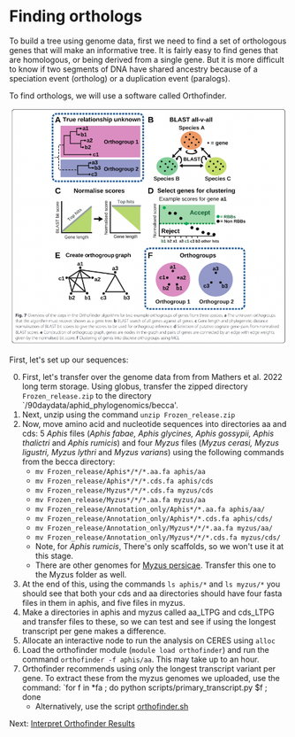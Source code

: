 # Finding orthologs

To build a tree using genome data, first we need to find a set of orthologous genes that will make an informative tree. It is fairly easy to find genes that are homologous, or being derived from a single gene. But it is more difficult to know if two segments of DNA have shared ancestry because of a speciation event (ortholog) or a duplication event (paralogs).

To find orthologs, we will use a software called Orthofinder.

![Figure from Orthofinder ms](figs/orthologs.png)

First, let's set up our sequences:

0) First, let's transfer over the genome data from from Mathers et al. 2022 long term storage. Using globus, transfer the zipped directory `Frozen_release.zip` to the directory `/90daydata/aphid_phylogenomics/becca'. 
1) Next, unzip using the command `unzip Frozen_release.zip`
2) Now, move amino acid and nucleotide sequences into directories aa and cds:  5 *Aphis* files (*Aphis fabae, Aphis glycines, Aphis gossypii, Aphis thalictri* and *Aphis rumicis*) and four *Myzus* files (*Myzus cerasi, Myzus ligustri, Myzus lythri* and *Myzus varians*) using the following commands from the becca directory:
    * `mv Frozen_release/Aphis*/*/*.aa.fa aphis/aa`
    * `mv Frozen_release/Aphis*/*/*.cds.fa aphis/cds`
    * `mv Frozen_release/Myzus*/*/*.cds.fa myzus/cds`
    * `mv Frozen_release/Myzus*/*/*.aa.fa myzus/aa`
    * `mv Frozen_release/Annotation_only/Aphis*/*.aa.fa aphis/aa/`
    * `mv Frozen_release/Annotation_only/Aphis*/*.cds.fa aphis/cds/`
    * `mv Frozen_release/Annotation_only/Myzus*/*/*.aa.fa myzus/aa/`
    * `mv Frozen_release/Annotation_only/Myzus*/*/*.cds.fa myzus/cds/`
    * Note, for  *Aphis rumicis*, There's only scaffolds, so we won't use it at this stage.
    * There are other genomes for [Myzus persicae](https://bipaa.genouest.org/sp/myzus_persicae/download/annotation/OGS2.0/). Transfer this one to the Myzus folder as well.
3) At the end of this, using the commands `ls aphis/*` and `ls myzus/*` you should see that both your cds and aa directories should have four fasta files in them in aphis, and five files in myzus.
4) Make a directories in aphis and myzus called aa_LTPG and cds_LTPG and transfer files to these, so we can test and see if using the longest transcript per gene makes a difference.
5) Allocate an interactive node to run the analysis on CERES using `alloc`
6) Load the orthofinder module (`module load orthofinder`) and run the command `orthofinder -f aphis/aa`. This may take up to an hour.
7) Orthofinder recommends using only the longest transcript variant per gene. To extract these from the myzus genomes we uploaded, use the command: `for f in *fa ; do python scripts/primary_transcript.py $f ; done
    * Alternatively, use the script [orthofinder.sh](scripts/orthofinder.sh)


Next: [Interpret Orthofinder Results](interpret_orthofinder.md)

